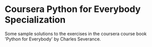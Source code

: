 # Coursera Python for Everybody Specialization

Some sample solutions to the exercises in the coursera course book 'Python for Everybody' by Charles Severance.
